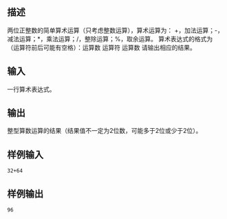 ## 描述


两位正整数的简单算术运算（只考虑整数运算），算术运算为： +，加法运算；-，减法运算；*，乘法运算；/，整除运算；%，取余运算。 算术表达式的格式为（运算符前后可能有空格）：运算数 运算符 运算数 请输出相应的结果。

## 输入


一行算术表达式。

## 输出


整型算数运算的结果（结果值不一定为2位数，可能多于2位或少于2位）。

## 样例输入


```
32+64
```


## 样例输出


```
96
```


